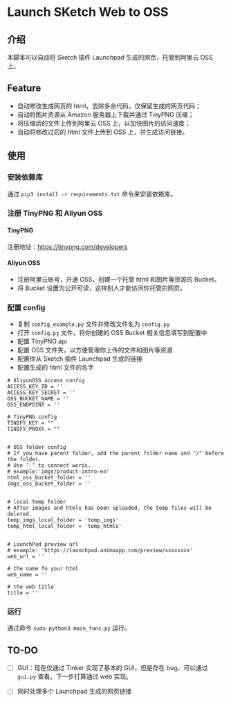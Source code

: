 # Launch SKetch Web to OSS
## 介绍
本脚本可以自动将 Sketch 插件 Launchpad 生成的网页，托管到阿里云 OSS 上。

## Feature
* 自动修改生成网页的 html，去除多余代码，仅保留生成的网页代码；
* 自动将图片资源从 Amazon 服务器上下载并通过 TinyPNG 压缩；
* 将压缩后的文件上传到阿里云 OSS 上，以加快图片的访问速度；
* 自动将修改过后的 html 文件上传到 OSS 上，并生成访问链接。

## 使用
### 安装依赖库
通过 `pip3 install -r requirements.txt` 命令来安装依赖库。

### 注册 TinyPNG 和 Aliyun OSS
#### TinyPNG
注册地址：https://tinypng.com/developers

#### Aliyun OSS
* 注册阿里云账号，开通 OSS，创建一个托管 html 和图片等资源的 Bucket。
* 将 Bucket 设置为公开可读，这样别人才能访问你托管的网页。

### 配置 config
* 复制 `config_example.py` 文件并修改文件名为 `config.py`
* 打开 `config.py` 文件，将你创建的 OSS Bucket 相关信息填写到配置中
* 配置 TinyPNG api
* 配置 OSS 文件夹，以方便管理你上传的文件和图片等资源
* 配置你从 Sketch 插件 Launchpad 生成的链接
* 配置生成的 html 文件的名字

```
# AliyunOSS access config
ACCESS_KEY_ID = ''
ACCESS_KEY_SECRET = ''
OSS_BUCKET_NAME = ''
OSS_ENDPOINT = ''

# TinyPNG config
TINIFY_KEY = ""
TINIFY_PROXY = ""


# OSS folder config
# If you have parent folder, add the parent folder name and "/" before the folder.
# Use ‘-’ to connect words.
# example:'imgs/product-intro-en'
html_oss_bucket_folder = ''
imgs_oss_bucket_folder = ''


# local temp folder
# After images and htmls has been uploaded, the temp files will be deleted.
temp_imgs_local_folder = 'temp_imgs'
temp_html_local_folder = 'temp_htmls'


# LaunchPad preview url
# example: 'https://launchpad.animaapp.com/preview/xxxxxxxx'
web_url = ''

# the name fo your html
web_name = ''

# the web title
title = ''
```

### 运行
通过命令 `sudo python3 main_func.py` 运行。

## TO-DO
- [ ] GUI：现在仅通过 Tinker 实现了基本的 GUI，但是存在 bug，可以通过 `gui.py` 查看。下一步打算通过 web 实现。
- [ ] 同时处理多个 Launchpad 生成的网页链接


